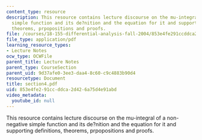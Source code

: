 ```yaml
---
content_type: resource
description: This resource contains lecture discourse on the mu-integral of a non-negative
  simple function and its de?nition and the equation for it and supporting definitions,
  theorems, prpopositions and proofs.
file: /courses/18-155-differential-analysis-fall-2004/853e4fe291ccddca2d426a75d4e91abd_section4.pdf
file_type: application/pdf
learning_resource_types:
- Lecture Notes
ocw_type: OCWFile
parent_title: Lecture Notes
parent_type: CourseSection
parent_uid: 9d37afe0-3ee3-daa4-8c60-c9c4883b90d4
resourcetype: Document
title: section4.pdf
uid: 853e4fe2-91cc-ddca-2d42-6a75d4e91abd
video_metadata:
  youtube_id: null
---
```

This resource contains lecture discourse on the mu-integral of a non-negative simple function and its de?nition and the equation for it and supporting definitions, theorems, prpopositions and proofs.


